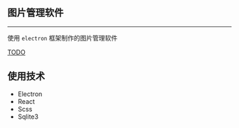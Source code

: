 ## 图片管理软件

---

使用 `electron` 框架制作的图片管理软件

[TODO](./TODO.MD)

## 使用技术

- Electron
- React
- Scss
- Sqlite3
